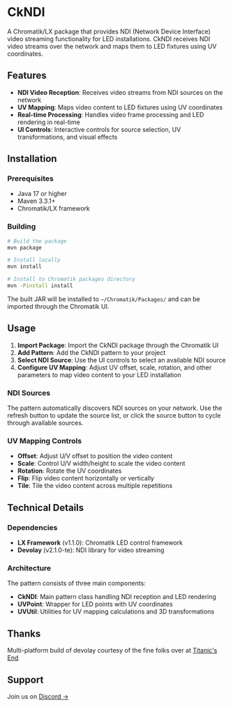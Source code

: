 
# CkNDI

A Chromatik/LX package that provides NDI (Network Device Interface) video streaming functionality for LED installations. CkNDI receives NDI video streams over the network and maps them to LED fixtures using UV coordinates.

## Features

- **NDI Video Reception**: Receives video streams from NDI sources on the network
- **UV Mapping**: Maps video content to LED fixtures using UV coordinates
- **Real-time Processing**: Handles video frame processing and LED rendering in real-time
- **UI Controls**: Interactive controls for source selection, UV transformations, and visual effects

## Installation

### Prerequisites

- Java 17 or higher
- Maven 3.3.1+
- Chromatik/LX framework

### Building

```bash
# Build the package
mvn package

# Install locally
mvn install

# Install to Chromatik packages directory
mvn -Pinstall install
```

The built JAR will be installed to `~/Chromatik/Packages/` and can be imported through the Chromatik UI.

## Usage

1. **Import Package**: Import the CkNDI package through the Chromatik UI
2. **Add Pattern**: Add the CkNDI pattern to your project
3. **Select NDI Source**: Use the UI controls to select an available NDI source
4. **Configure UV Mapping**: Adjust UV offset, scale, rotation, and other parameters to map video content to your LED installation

### NDI Sources

The pattern automatically discovers NDI sources on your network. Use the refresh button to update the source list, or click the source button to cycle through available sources.

### UV Mapping Controls

- **Offset**: Adjust U/V offset to position the video content
- **Scale**: Control U/V width/height to scale the video content  
- **Rotation**: Rotate the UV coordinates
- **Flip**: Flip video content horizontally or vertically
- **Tile**: Tile the video content across multiple repetitions

## Technical Details

### Dependencies

- **LX Framework** (v1.1.0): Chromatik LED control framework
- **Devolay** (v2.1.0-te): NDI library for video streaming

### Architecture

The pattern consists of three main components:

- **CkNDI**: Main pattern class handling NDI reception and LED rendering
- **UVPoint**: Wrapper for LED points with UV coordinates
- **UVUtil**: Utilities for UV mapping calculations and 3D transformations

## Thanks
Multi-platform build of devolay courtesy of the fine folks over at
[Titanic's End](https://github.com/titanicsend/LXStudio-TE)

## Support

Join us on [Discord &rarr;](https://chromatik.co/discord)

